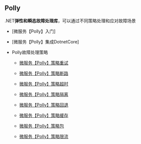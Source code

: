 ## Polly

.NET**弹性和瞬态故障处理库**，可以通过不同策略处理和应对故障场景


* [微服务【Polly】入门]

* [微服务【Polly】集成DotnetCore]

* Polly故障处理策略

    * [微服务【Polly】策略重试]()

    * [微服务【Polly】策略断路]()

    * [微服务【Polly】策略超时]()

    * [微服务【Polly】策略隔离]()

    * [微服务【Polly】策略回退]()

    * [微服务【Polly】策略缓存]()

    * [微服务【Polly】策略包]()

    * [微服务【Polly】策略限流]()
    